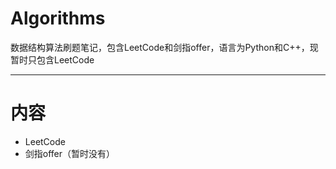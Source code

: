 # Algorithms

数据结构算法刷题笔记，包含LeetCode和剑指offer，语言为Python和C++，现暂时只包含LeetCode

---
# 内容
- LeetCode
- 剑指offer（暂时没有）